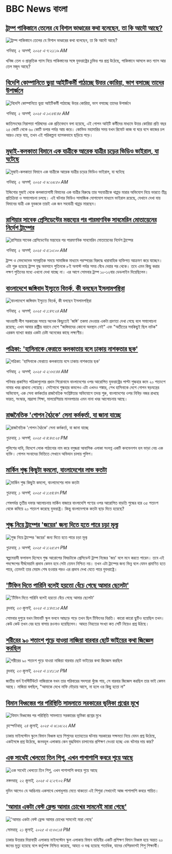 # BBC News বাংলা## [ট্রাম্প পাকিস্তানে তেলের যে  বিশাল ভাণ্ডারের কথা বলেছেন, তা কি আদৌ আছে?](https://www.bbc.com/bengali/articles/ckgjnen7gdwo?at_medium=RSS&at_campaign=rss?at_campaign=githubrss)![ট্রাম্প পাকিস্তানে তেলের যে  বিশাল ভাণ্ডারের কথা বলেছেন, তা কি আদৌ আছে?](https://ichef.bbci.co.uk/ace/ws/240/cpsprodpb/a8b3/live/ffcb82c0-6ec7-11f0-af20-030418be2ca5.jpg)_শনিবার, ২ আগস্ট, ২০২৫ এ ৭:২১:১৯ AM_খনিজ তেল ও প্রাকৃতিক গ্যাস নিয়ে পাকিস্তানের সঙ্গে যুক্তরাষ্ট্রের চুক্তির পর প্রশ্ন উঠেছে, পাকিস্তানে আসলে কত গ্যাস আর তেল মজুদ আছে?## [বিদেশি কোম্পানিতে ভুয়া আইটিকর্মী পাঠাচ্ছে উত্তর কোরিয়া, ভাগ বসাচ্ছে তাদের উপার্জনে](https://www.bbc.com/bengali/articles/c3v3p96ng0zo?at_medium=RSS&at_campaign=rss?at_campaign=githubrss)![বিদেশি কোম্পানিতে ভুয়া আইটিকর্মী পাঠাচ্ছে উত্তর কোরিয়া, ভাগ বসাচ্ছে তাদের উপার্জনে](https://ichef.bbci.co.uk/ace/ws/240/cpsprodpb/9a6e/live/34011120-6f74-11f0-8dbd-f3d32ebd3327.jpg)_শনিবার, ২ আগস্ট, ২০২৫ এ ১০:৫৪:৪৫ AM_জাতিসংঘের নিরাপত্তা পরিষদের এক প্রতিবেদনে বলা হয়েছে, এই গোপন আইটি কর্মীদের মাধ্যমে উত্তর কোরিয়া প্রতি বছর ২৫ কোটি থেকে ৬০ কোটি ডলার পর্যন্ত আয় করে। কোভিড মহামারির সময় যখন রিমোট কাজ বা ঘরে বসে কাজের চল আরও বেড়ে যায়, তখন এই পরিকল্পনা ব্যাপকভাবে ছড়িয়ে পড়ে।## [মুম্বাই-কলকাতা বিমানে এক যাত্রীকে আরেক যাত্রীর চড়ের ভিডিও ভাইরাল, যা ঘটেছে](https://www.bbc.com/bengali/articles/c0j9nz9543yo?at_medium=RSS&at_campaign=rss?at_campaign=githubrss)![মুম্বাই-কলকাতা বিমানে এক যাত্রীকে আরেক যাত্রীর চড়ের ভিডিও ভাইরাল, যা ঘটেছে](https://ichef.bbci.co.uk/ace/ws/240/cpsprodpb/c3a9/live/24b342f0-6f75-11f0-af20-030418be2ca5.jpg)_শনিবার, ২ আগস্ট, ২০২৫ এ ৯:২৬:৫০ AM_ইন্ডিগোর মুম্বাই থেকে কলকাতাগামী বিমানের এক যাত্রীর বিরুদ্ধে তার সহযাত্রীকে থাপ্পড় মারার অভিযোগ নিয়ে ভারতে তীব্র প্রতিক্রিয়া ও  সমালোচনা চলছে। এই ঘটনার ভিডিও সামাজিক যোগাযোগ মাধ্যমে ভাইরাল রয়েছে, যেখানে দেখা যায় বিমানের যাত্রী এক যুবককে তারই এক জন সহযাত্রী থাপ্পড় মারছেন।## [রাশিয়ার সাবেক প্রেসিডেন্টের মন্তব্যের পর পারমাণবিক সাবমেরিন মোতায়েনের নির্দেশ ট্রাম্পের](https://www.bbc.com/bengali/articles/c98lyy6q4l7o?at_medium=RSS&at_campaign=rss?at_campaign=githubrss)![রাশিয়ার সাবেক প্রেসিডেন্টের মন্তব্যের পর পারমাণবিক সাবমেরিন মোতায়েনের নির্দেশ ট্রাম্পের](https://ichef.bbci.co.uk/ace/ws/240/cpsprodpb/8ee3/live/39d31970-6f53-11f0-8dbd-f3d32ebd3327.jpg)_শনিবার, ২ আগস্ট, ২০২৫ এ ৫:১০:০০ AM_ট্রাম্প ও মেদভেদেভ সাম্প্রতিক সময়ে সামাজিক মাধ্যমে পরস্পরের বিরুদ্ধে ধারাবাহিক ব্যক্তিগত আক্রমণ করে যাচ্ছেন।  এটা শুরু হয়েছে ট্রাম্প যুদ্ধ অবসানে পুতিনকে ৮ই অগাস্ট পর্যন্ত সময় বেঁধে দেয়ার পর থেকে। তবে এমন কিছু করার লক্ষণ পুতিনের মধ্যে এখনো দেখা যাচ্ছে না।
এর আগে সোমবার ট্রাম্প ১০-১২বার ডেডলাইন দিয়েছিলেন।## [বাংলাদেশে জঙ্গিবাদ ইস্যুতে বিতর্ক, কী বলছেন ইসলামপন্থিরা](https://www.bbc.com/bengali/articles/c5y3g7jqvlwo?at_medium=RSS&at_campaign=rss?at_campaign=githubrss)![বাংলাদেশে জঙ্গিবাদ ইস্যুতে বিতর্ক, কী বলছেন ইসলামপন্থিরা](https://ichef.bbci.co.uk/ace/ws/240/cpsprodpb/7e88/live/e650c790-6e2e-11f0-91e6-fdb094521f8b.jpg)_শনিবার, ২ আগস্ট, ২০২৫ এ ১:৪৭:২৪ AM_আওয়ামী লীগ সরকারের সময়ে অনেক কিছুতেই 'জঙ্গি' তকমা দেওয়ার একটা প্রবণতা দেখা গেছে বলে সমালোচনা রয়েছে; এখন আবার রাষ্ট্রীয় বয়ানে দেশে "জঙ্গিবাদের কোনো অবস্থান নেই" এবং "অতীতের সবকিছুই ছিল নাটক" এরকম ব্যাখ্যা করার একটা চেষ্টা অনেকের কাছে লক্ষ্যণীয়।## [পত্রিকা: 'হাসিনাকে ফেরাতে কলকাতায় বসে ঢাকায় নাশকতার ছক'](https://www.bbc.com/bengali/articles/ce87yx0xjdjo?at_medium=RSS&at_campaign=rss?at_campaign=githubrss)![পত্রিকা: 'হাসিনাকে ফেরাতে কলকাতায় বসে ঢাকায় নাশকতার ছক'](https://ichef.bbci.co.uk/ace/ws/240/cpsprodpb/ff99/live/3a35f060-6f47-11f0-8dbd-f3d32ebd3327.jpg)_শনিবার, ২ আগস্ট, ২০২৫ এ ২:৩৩:৪৪ AM_শনিবার প্রকাশিত পত্রিকাগুলোর প্রধান শিরোনামে  বাংলাদেশের ওপর আরোপিত যুক্তরাষ্ট্রের পাল্টা শুল্কহার কমে ২০ শতাংশে নামার খবর প্রাধান্য পেয়েছে। সেইসাথে শুল্কহার কমলেও এটা এখনও শঙ্কার, শেখ হাসিনাকে দেশে গোপন ষড়যন্ত্রের অভিযোগ, এক সেনা কর্মকর্তার রাজনৈতিক সংশ্লিষ্টতার অভিযোগে তদন্ত শুরু, বাংলাদেশের ওপর নিবিড় নজর রাখছে ভারত, সংস্কার, মাদ্রাসা শিক্ষা, মালয়েশিয়ায় মানবপাচার  এমন নানা খবর আলোচনায় আছে।## [রাজনৈতিক 'গোপন বৈঠকে' সেনা কর্মকর্তা, যা জানা যাচ্ছে ](https://www.bbc.com/bengali/articles/cwy53q6dqzgo?at_medium=RSS&at_campaign=rss?at_campaign=githubrss)![রাজনৈতিক 'গোপন বৈঠকে' সেনা কর্মকর্তা, যা জানা যাচ্ছে ](https://ichef.bbci.co.uk/ace/ws/240/cpsprodpb/bd9d/live/18412da0-6eeb-11f0-af20-030418be2ca5.jpg)_শুক্রবার, ১ আগস্ট, ২০২৫ এ ৪:৪৩:২৫ PM_পুলিশের দাবি, বিদেশে লোক পাঠানোর নাম করে বসুন্ধরা আবাসিক এলাকা সংলগ্ন একটি কনভেনশন হল ভাড়া নেয় এক ব্যক্তি। গোপন সংবাদের ভিত্তিতে সেখানে অভিযান চালায় পুলিশ।## [মার্কিন শুল্ক কিছুটা কমলো, বাংলাদেশের লাভ কতটা](https://www.bbc.com/bengali/articles/cy7yk10npj5o?at_medium=RSS&at_campaign=rss?at_campaign=githubrss)![মার্কিন শুল্ক কিছুটা কমলো, বাংলাদেশের লাভ কতটা](https://ichef.bbci.co.uk/ace/ws/240/cpsprodpb/3ad2/live/becddae0-6ec5-11f0-af20-030418be2ca5.jpg)_শুক্রবার, ১ আগস্ট, ২০২৫ এ ১:৫৪:৪৭ PM_শেষপর্যন্ত তৃতীয় দফার আলোচনায়  মার্কিন বাজারে বাংলাদেশি পণ্যের ওপর  আরোপিত বাড়তি শুল্কের হার ৩৫ শতাংশ থেকে কমিয়ে ২০ শতাংশ করেছে যুক্তরাষ্ট্র। কিন্তু বাংলাদেশকে কতটা ছাড় দিতে হয়েছে?## [শুল্ক নিয়ে ট্রাম্পের 'জয়ের' জন্য দিতে হতে পারে চড়া মূল্য](https://www.bbc.com/bengali/articles/c5y08zynx6lo?at_medium=RSS&at_campaign=rss?at_campaign=githubrss)![শুল্ক নিয়ে ট্রাম্পের 'জয়ের' জন্য দিতে হতে পারে চড়া মূল্য](https://ichef.bbci.co.uk/ace/ws/240/cpsprodpb/72ac/live/fd9a5ad0-6edb-11f0-a022-c3ae83ca5314.jpg)_শুক্রবার, ১ আগস্ট, ২০২৫ এ ১:২৫:৫৭ PM_স্বল্পমেয়াদী ফলাফল হিসেবে শুল্ক আরোপের বিষয়টাকে প্রেসিডেন্ট ট্রাম্প নিজের 'জয়' বলে মনে করতে পারেন। তবে এই পদক্ষেপের দীর্ঘমেয়াদি প্রভাব কেমন হবে সেটা তেমন নিশ্চিত নয়। তখন এটা ট্রাম্পের জন্য ভিন্ন বলে যেমন প্রমাণিত হতে পারে, তেমনই তার মেয়াদ শেষ হওয়ার পরও এর প্রভাব দেখা যেতে পারে যুক্তরাষ্ট্রে।## ['টিফিন দিতে পারিনি বলেই হয়তো বেঁচে গেছে আমার ছেলেটা'](https://www.bbc.com/bengali/articles/c07d4n1vxl1o?at_medium=RSS&at_campaign=rss?at_campaign=githubrss)!['টিফিন দিতে পারিনি বলেই হয়তো বেঁচে গেছে আমার ছেলেটা'](https://ichef.bbci.co.uk/ace/ws/240/cpsprodpb/34db/live/480665e0-670d-11f0-97e0-491eb8268629.jpg)_বুধবার, ২৩ জুলাই, ২০২৫ এ ১:৪৩:১৫ AM_সোমবার দুপুরে যখন বিমানটি স্কুল ভবনে আছড়ে পড়ে তখন ছিল টিফিনের বিরতি। কারো কারো ছুটিও হয়েছিল তখন। কেউ কেউ তখন বের হয়ে বাসায় রওনাও হয়েছিলেন। আহত নিহতের সংখ্যা কত সেটি নিয়েও প্রশ্ন উঠছে।## [শরীরের ৯০ শতাংশ পুড়ে যাওয়া নাজিয়া বারবার ছোট ভাইয়ের কথা জিজ্ঞেস করছিল](https://www.bbc.com/bengali/articles/cg75lydvjj4o?at_medium=RSS&at_campaign=rss?at_campaign=githubrss)![শরীরের ৯০ শতাংশ পুড়ে যাওয়া নাজিয়া বারবার ছোট ভাইয়ের কথা জিজ্ঞেস করছিল](https://ichef.bbci.co.uk/ace/ws/240/cpsprodpb/de08/live/5b08d890-67c5-11f0-bdb3-2fec70b719ae.jpg)_বুধবার, ২৩ জুলাই, ২০২৫ এ ১:৫১:১৫ PM_জাতীয় বার্ন ইনস্টিটিউটে নাজিয়াকে যখন তার পরিবারের সদস্যরা খুঁজে পায়, সে বারবার জিজ্ঞেস করছিল তার ভাই কেমন আছে। নাজিয়া বলছিল, "আমাকে দেখে নাফি দৌড়ায় আসে, না হলে ওর কিছু হতো না"## [বিমান বিধ্বস্তের পর পরিস্থিতি সামলাতে সরকারের ভূমিকা প্রশ্নের মুখে](https://www.bbc.com/bengali/articles/cp3le0l82eko?at_medium=RSS&at_campaign=rss?at_campaign=githubrss)![বিমান বিধ্বস্তের পর পরিস্থিতি সামলাতে সরকারের ভূমিকা প্রশ্নের মুখে](https://ichef.bbci.co.uk/ace/ws/240/cpsprodpb/4b48/live/726de4b0-6812-11f0-89ea-4d6f9851f623.jpg)_বৃহস্পতিবার, ২৪ জুলাই, ২০২৫ এ ৬:১৬:২২ AM_ঢাকায় মাইলস্টোন স্কুলে বিমান বিধ্বস্ত হয়ে শিশুদের হতাহতের ঘটনায় সরকারের সক্ষমতা নিয়ে যেমন প্রশ্ন উঠেছে, একইসঙ্গে প্রশ্ন উঠেছে, জনবহুল এলাকায় কেন যুদ্ধবিমান চালানোর প্রশিক্ষণ দেওয়া হচ্ছে এবং ঘটনার দায় কার?## [এক সাথেই খেলতো তিন শিশু, এখন পাশাপাশি কবরে শুয়ে আছে](https://www.bbc.com/bengali/articles/c75r2n3gwr9o?at_medium=RSS&at_campaign=rss?at_campaign=githubrss)![এক সাথেই খেলতো তিন শিশু, এখন পাশাপাশি কবরে শুয়ে আছে](https://ichef.bbci.co.uk/ace/ws/240/cpsprodpb/fb31/live/e29d7c60-6703-11f0-8dbd-f3d32ebd3327.jpg)_মঙ্গলবার, ২২ জুলাই, ২০২৫ এ ২:২৭:০২ PM_দুদিন আগেও যে আঙিনায় একসাথে খেলাধুলায় মেতে থাকতো এই শিশুরা সেখানেই আজ পাশাপাশি কবরে শায়িত।## ['আমার একটা বেস্ট ফ্রেন্ড আমার চোখের সামনেই মারা গেছে'](https://www.bbc.com/bengali/articles/cdjxv2me41no?at_medium=RSS&at_campaign=rss?at_campaign=githubrss)!['আমার একটা বেস্ট ফ্রেন্ড আমার চোখের সামনেই মারা গেছে'](https://ichef.bbci.co.uk/ace/ws/240/cpsprodpb/da06/live/5342e3e0-6643-11f0-af20-030418be2ca5.jpg)_সোমবার, ২১ জুলাই, ২০২৫ এ ৩:৩০:১৪ PM_ঢাকার উত্তরার দিয়াবাড়ী এলাকায় মাইলস্টোন স্কুল এলাকায় বিমান বাহিনীর একটি প্রশিক্ষণ বিমান বিধ্বস্ত হয়ে অন্তত ২০ জনের মৃত্যু হয়েছে বলে কর্তৃপক্ষ নিশ্চিত করেছে, আহত ও দগ্ধ হয়েছে শতাধিক, যাদের বেশিরভাগই শিশু শিক্ষার্থী।